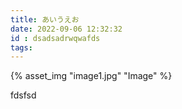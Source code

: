 ```yaml
---
title: あいうえお
date: 2022-09-06 12:32:32
id : dsadsadrwqwafds
tags:
---
```


{% asset_img "image1.jpg" "Image" %}


fdsfsd